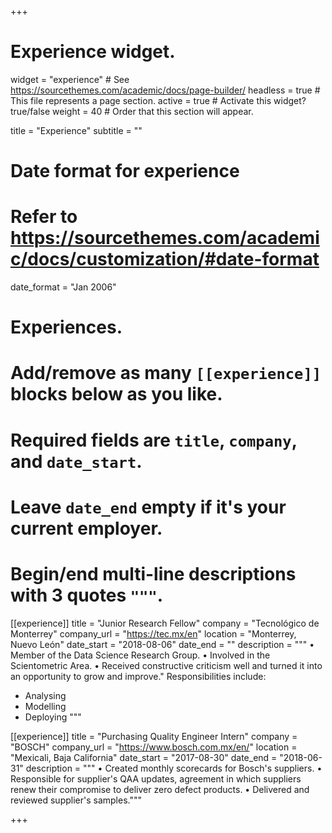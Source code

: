 +++
# Experience widget.
widget = "experience"  # See https://sourcethemes.com/academic/docs/page-builder/
headless = true  # This file represents a page section.
active = true  # Activate this widget? true/false
weight = 40  # Order that this section will appear.

title = "Experience"
subtitle = ""

# Date format for experience
#   Refer to https://sourcethemes.com/academic/docs/customization/#date-format
date_format = "Jan 2006"

# Experiences.
#   Add/remove as many `[[experience]]` blocks below as you like.
#   Required fields are `title`, `company`, and `date_start`.
#   Leave `date_end` empty if it's your current employer.
#   Begin/end multi-line descriptions with 3 quotes `"""`.
[[experience]]
  title = "Junior Research Fellow"
  company = "Tecnológico de Monterrey"
  company_url = "https://tec.mx/en"
  location = "Monterrey, Nuevo León"
  date_start = "2018-08-06"
  date_end = ""
  description = """ 
  • Member of the Data Science Research Group.
  • Involved in the Scientometric Area.
  • Received constructive criticism well and turned it into an opportunity
  to grow and improve."
  Responsibilities include:
  
  * Analysing
  * Modelling
  * Deploying
  """

[[experience]]
  title = "Purchasing Quality Engineer Intern"
  company = "BOSCH"
  company_url = "https://www.bosch.com.mx/en/"
  location = "Mexicali, Baja California"
  date_start = "2017-08-30"
  date_end = "2018-06-31"
  description = """
  • Created monthly scorecards for Bosch's suppliers.
  • Responsible for supplier's QAA updates, agreement in which suppliers
  renew their compromise to deliver zero defect products.
  • Delivered and reviewed supplier's samples."""

+++
